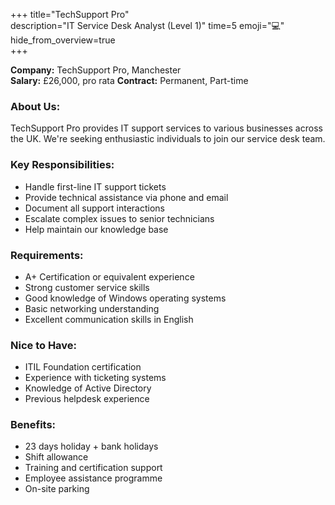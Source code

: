 +++ 
title="TechSupport Pro"  
description="IT Service Desk Analyst (Level 1)"
time=5 
emoji="💻"  
hide_from_overview=true  
+++

**Company:** TechSupport Pro, Manchester  
**Salary:** £26,000, pro rata
**Contract:** Permanent, Part-time

### About Us:

TechSupport Pro provides IT support services to various businesses across the UK. We're seeking enthusiastic individuals to join our service desk team.

### Key Responsibilities:

- Handle first-line IT support tickets
- Provide technical assistance via phone and email
- Document all support interactions
- Escalate complex issues to senior technicians
- Help maintain our knowledge base

### Requirements:

- A+ Certification or equivalent experience
- Strong customer service skills
- Good knowledge of Windows operating systems
- Basic networking understanding
- Excellent communication skills in English

### Nice to Have:

- ITIL Foundation certification
- Experience with ticketing systems
- Knowledge of Active Directory
- Previous helpdesk experience

### Benefits:

- 23 days holiday + bank holidays
- Shift allowance
- Training and certification support
- Employee assistance programme
- On-site parking
